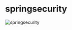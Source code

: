 # springsecurity

![springsecurity](https://media2.giphy.com/media/v1.Y2lkPTc5MGI3NjExdXRhcncyaWx1enNrYmllNTRxZWY3b3Z5Z2h0eTFwYjZ2bXFqNjl6MSZlcD12MV9pbnRlcm5hbF9naWZfYnlfaWQmY3Q9Zw/077i6AULCXc0FKTj9s/giphy.webp)
